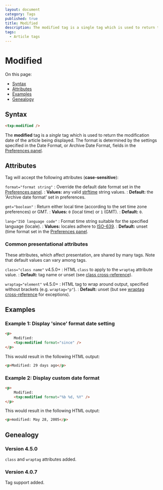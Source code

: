 ```yaml
---
layout: document
category: Tags
published: true
title: Modified
description: The modified tag is a single tag which is used to return the modification date of the article being displayed.
tags:
  - Article tags
---
```


# Modified

On this page:

* [Syntax](#syntax)
* [Attributes](#attributes)
* [Examples](#examples)
* [Genealogy](#genealogy)

## Syntax

~~~ html
<txp:modified />
~~~

The **modified** tag is a *single* tag which is used to return the modification date of the article being displayed. The format is determined by the settings specified in the Date Format, or Archive Date Format, fields in the [Preferences panel](https://docs.textpattern.com/administration/preferences-panel).

## Attributes

Tag will accept the following attributes (**case-sensitive**):

`format="format string"`
: Override the default date format set in the [Preferences panel](https://docs.textpattern.com/administration/preferences-panel).
: **Values:** any valid [strftime](https://secure.php.net/strftime) string values.
: **Default:** the 'Archive date format' set in preferences.

`gmt="boolean"`
: Return either local time (according to the set time zone preferences) or GMT.
: **Values:** `0` (local time) or `1` (GMT).
: **Default:** `0`.

`lang="ISO language code"`
: Format time string suitable for the specified language (locale).
: **Values:** locales adhere to [ISO-639](https://en.wikipedia.org/wiki/ISO_639-2).
: **Default:** unset (time format set in the [Preferences panel](https://docs.textpattern.com/administration/preferences-panel).

### Common presentational attributes

These attributes, which affect presentation, are shared by many tags. Note that default values can vary among tags.

`class="class name"` <span class="footnote warning">v4.5.0+</span>
: HTML `class` to apply to the `wraptag` attribute value.
: **Default:** tag name or unset (see [class cross-reference](https://docs.textpattern.com/tags/tag-attributes-cross-reference#class)).

`wraptag="element"` <span class="footnote warning">v4.5.0+</span>
: HTML tag to wrap around output, specified without brackets (e.g. `wraptag="p"`).
: **Default:** unset (but see [wraptag cross-reference](https://docs.textpattern.com/tags/tag-attributes-cross-reference#wraptag) for exceptions).

## Examples

### Example 1: Display 'since' format date setting

~~~ html
<p>
    Modified:
    <txp:modified format="since" />
</p>
~~~

This would result in the following HTML output:

~~~ html
<p>Modified: 29 days ago</p>
~~~

### Example 2: Display custom date format

~~~ html
<p>
    Modified:
    <txp:modified format="%b %d, %Y" />
</p>
~~~

This would result in the following HTML output:

~~~ html
<p>modified: May 28, 2005</p>
~~~

## Genealogy

### Version 4.5.0

`class` and `wraptag` attributes added.

### Version 4.0.7

Tag support added.
